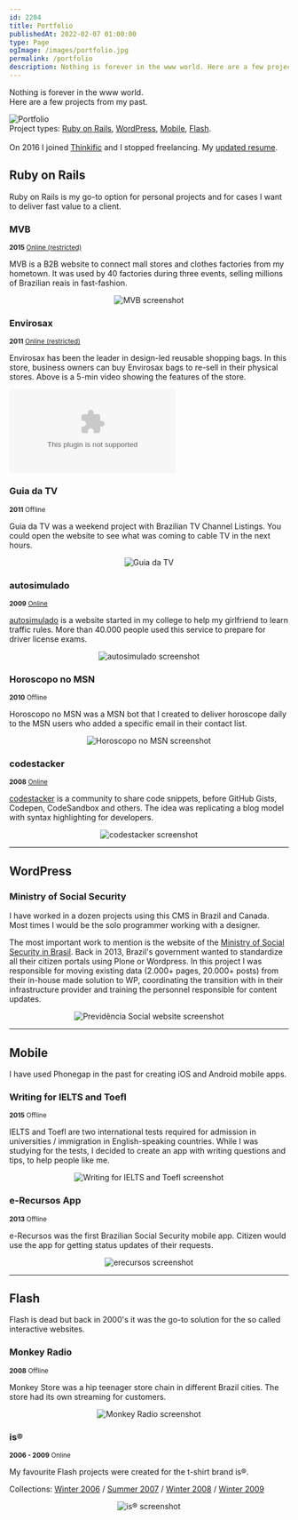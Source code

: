 ```yaml
---
id: 2204
title: Portfolio
publishedAt: 2022-02-07 01:00:00
type: Page
ogImage: /images/portfolio.jpg
permalink: /portfolio
description: Nothing is forever in the www world. Here are a few projects from my past.
---
```


<p className="!mb-16">Nothing is forever in the www world.<br/>Here are a few projects from my past.</p>

<div className="full-width"><img alt="Portfolio" src="/images/portfolio.jpg" /></div>

<div className="my-10 p-4 border border-charade-6 rounded-md bg-white">
Project types: <a href="#ruby-on-rails">Ruby on Rails</a>, <a href="#wordpress">WordPress</a>, <a href="#mobile">Mobile</a>, <a href="#flash">Flash</a>.<br/><br/>
On 2016 I joined <a href="https://thinkific.com" target="_blank">Thinkific</a> and I stopped freelancing. My <a href="/pub/resume.pdf" target="_blank">updated resume</a>.
</div>

## Ruby on Rails

Ruby on Rails is my go-to option for personal projects and for cases I want to deliver fast value to a client.

### MVB

<small className="uppercase font-sans text-xs"><b className="border border-charade-6 rounded-md mr-2 py-2 px-3">2015</b> <a href="https://minasvesteobrasil.herokuapp.com" className="text-teal-700">Online (restricted)</a></small>

MVB is a B2B website to connect mall stores and clothes factories from my hometown. It was used by 40 factories during three events, selling millions of Brazilian reais in fast-fashion.

<center><img alt="MVB screenshot" src="/images/portfolio/mvb.jpg" loading="lazy" className="mb-16" /></center>

### Envirosax

<small className="uppercase font-sans text-xs"><b className="border border-charade-6 rounded-md mr-2 py-2 px-3">2011</b> <a href="https://envirosax.herokuapp.com" className="text-teal-700">Online (restricted)</a></small>

Envirosax has been the leader in design-led reusable shopping bags. In this store, business owners can buy Envirosax bags to re-sell in their physical stores. Above is a 5-min video showing the features of the store.

<Embed type="YouTube" id="Ymh1VRPEJm0" />

<div className="mb-16"></div>

### Guia da TV

<small className="uppercase font-sans text-xs"><b className="border border-charade-6 rounded-md mr-2 py-2 px-3">2011</b> <span className="text-red-600">Offline</span></small>

Guia da TV was a weekend project with Brazilian TV Channel Listings. You could open the website to see what was coming to cable TV in the next hours.

<center><img alt="Guia da TV" src="/images/portfolio/guiadatv.jpg" loading="lazy" className="mb-16" /></center>

### autosimulado

<small className="uppercase font-sans text-xs"><b className="border border-charade-6 rounded-md mr-2 py-2 px-3">2009</b> <a href="https://autosimulado.com.br" className="text-teal-700">Online</a></small>

[autosimulado](https://autosimulado.com.br) is a website started in my college to help my girlfriend to learn traffic rules. More than 40.000 people used this service to prepare for driver license exams.

<center><img alt="autosimulado screenshot" src="/images/portfolio/autosimulado.jpg" loading="lazy" className="mb-16" /></center>

### Horoscopo no MSN

<small className="uppercase font-sans text-xs"><b className="border border-charade-6 rounded-md mr-2 py-2 px-3">2010</b> <span className="text-red-600">Offline</span></small>

Horoscopo no MSN was a MSN bot that I created to deliver horoscope daily to the MSN users who added a specific email in their contact list.

<center><img alt="Horoscopo no MSN screenshot" src="/images/portfolio/horoscopo.jpg" loading="lazy" className="mb-16" /></center>

### codestacker

<small className="uppercase font-sans text-xs"><b className="border border-charade-6 rounded-md mr-2 py-2 px-3">2008</b> <a href="https://codestacker.com" className="text-teal-700">Online</a></small>

[codestacker](https://codestacker.herokuapp.com) is a community to share code snippets, before GitHub Gists, Codepen, CodeSandbox and others. The idea was replicating a blog model with syntax highlighting for developers.

<center><img alt="codestacker screenshot" src="/images/portfolio/codestacker.jpg" loading="lazy" /></center>

<hr className="border-t border-charade-6 w-full mt-24 mb-20" />

## WordPress

### Ministry of Social Security

I have worked in a dozen projects using this CMS in Brazil and Canada. Most times I would be the solo programmer working with a designer.

The most important work to mention is the website of the [Ministry of Social Security in Brasil](https://previdencia.gov.br). Back in 2013, Brazil's government wanted to standardize all their citizen portals using Plone or Wordpress. In this project I was responsible for moving existing data (2.000+ pages, 20.000+ posts) from their in-house made solution to WP, coordinating the transition with in their infrastructure provider and training the personnel responsible for content updates.

<center><img alt="Previdência Social website screenshot" src="/images/portfolio/previdencia.jpg" loading="lazy" /></center>

<hr className="border-t border-charade-6 w-full mt-24 mb-20" />

## Mobile

I have used Phonegap in the past for creating iOS and Android mobile apps.

### Writing for IELTS and Toefl

<small className="uppercase font-sans text-xs"><b className="border border-charade-6 rounded-md mr-2 py-2 px-3">2015</b> <span className="text-red-600">Offline</span></small>

IELTS and Toefl are two international tests required for admission in universities / immigration in English-speaking countries. While I was studying for the tests, I decided to create an app with writing questions and tips, to help people like me.

<center><img alt="Writing for IELTS and Toefl screenshot" src="/images/portfolio/writing-skills.jpg" loading="lazy" className="mb-16" /></center>

### e-Recursos App

<small className="uppercase font-sans text-xs"><b className="border border-charade-6 rounded-md mr-2 py-2 px-3">2013</b> <span className="text-red-600">Offline</span></small>

e-Recursos was the first Brazilian Social Security mobile app. Citizen would use the app for getting status updates of their requests.

<center><img alt="erecursos screenshot" src="/images/portfolio/erecursos.jpg" loading="lazy" /></center>

<hr className="border-t border-charade-6 w-full mt-24 mb-20" />

## Flash

Flash is dead but back in 2000's it was the go-to solution for the so called interactive websites.

### Monkey Radio

<small className="uppercase font-sans text-xs"><b className="border border-charade-6 rounded-md mr-2 py-2 px-3">2008</b> <span className="text-red-600">Offline</span></small>

Monkey Store was a hip teenager store chain in different Brazil cities. The store had its own streaming for customers.

<center><img alt="Monkey Radio screenshot" src="/images/portfolio/monkey-radio.jpg" loading="lazy" className="mb-16" /></center>

### is®

<small className="uppercase font-sans text-xs"><b className="border border-charade-6 rounded-md mr-2 py-2 px-3">2006 - 2009</b> <span className="text-teal-700">Online</span></small>

My favourite Flash projects were created for the t-shirt brand is®.

Collections: [Winter 2006](https://portfolio.leonardofaria.net/is_winter2006/) / [Summer 2007](https://portfolio.leonardofaria.net/is_summer2007/) / [Winter 2008](https://portfolio.leonardofaria.net/is_winter2008/) / [Winter 2009](https://portfolio.leonardofaria.net/is_winter2009/)

<center><img alt="is® screenshot" src="/images/portfolio/is-summer-2007.jpg" loading="lazy" /></center>
